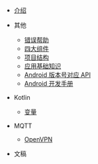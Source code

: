 <!-- * 工具类

    * [获取状态栏高度](工具类/获取状态栏高度.md)
    * [深色主题管理](工具类/深色主题管理.md) -->

<!-- * 开源库制作

* 性能优化
* 源码
* Activity
* JetPack
* Kotlin
* UI 设计 -->
* [介绍](README.md)
* 其他

    * [错误帮助](其他/错误帮助.md)
    * [四大组件](其他/四大组件.md)
    * [项目结构](其他/项目结构.md)
    * [应用基础知识](其他/应用基础知识.md)
    * [Android 版本号对应 API](其他/Android版本号对应API.md)
    * [Android 开发手册](其他/Android开发手册.md)
* Kotlin
    * [变量](Kotlin/变量.md)
* MQTT

    * [OpenVPN](MQTT/OpenVPN.md)
* 文稿